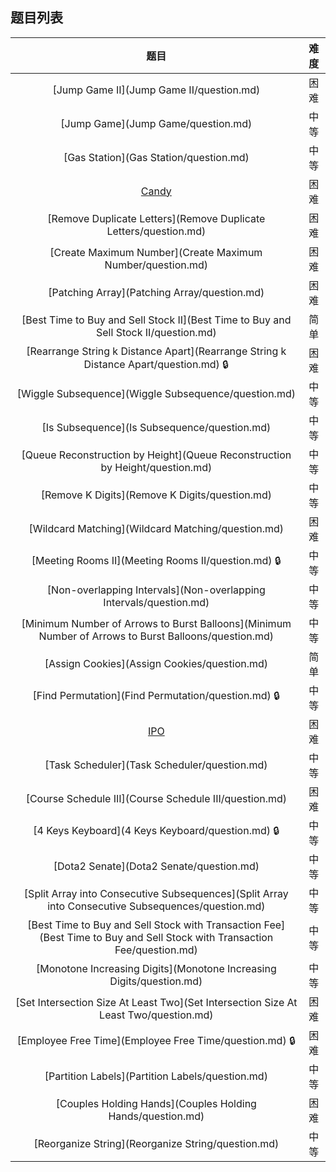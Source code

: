 ## 题目列表  
| 题目 | 难度 |  
|:---:|:---:|  
| [Jump Game II](Jump Game II/question.md) | 困难 |   
| [Jump Game](Jump Game/question.md) | 中等 |   
| [Gas Station](Gas Station/question.md) | 中等 |   
| [Candy](Candy/question.md) | 困难 |   
| [Remove Duplicate Letters](Remove Duplicate Letters/question.md) | 困难 |   
| [Create Maximum Number](Create Maximum Number/question.md) | 困难 |   
| [Patching Array](Patching Array/question.md) | 困难 |   
| [Best Time to Buy and Sell Stock II](Best Time to Buy and Sell Stock II/question.md) | 简单 |   
| [Rearrange String k Distance Apart](Rearrange String k Distance Apart/question.md) :lock: | 困难 |   
| [Wiggle Subsequence](Wiggle Subsequence/question.md) | 中等 |   
| [Is Subsequence](Is Subsequence/question.md) | 中等 |   
| [Queue Reconstruction by Height](Queue Reconstruction by Height/question.md) | 中等 |   
| [Remove K Digits](Remove K Digits/question.md) | 中等 |   
| [Wildcard Matching](Wildcard Matching/question.md) | 困难 |   
| [Meeting Rooms II](Meeting Rooms II/question.md) :lock: | 中等 |   
| [Non-overlapping Intervals](Non-overlapping Intervals/question.md) | 中等 |   
| [Minimum Number of Arrows to Burst Balloons](Minimum Number of Arrows to Burst Balloons/question.md) | 中等 |   
| [Assign Cookies](Assign Cookies/question.md) | 简单 |   
| [Find Permutation](Find Permutation/question.md) :lock: | 中等 |   
| [IPO](IPO/question.md) | 困难 |   
| [Task Scheduler](Task Scheduler/question.md) | 中等 |   
| [Course Schedule III](Course Schedule III/question.md) | 困难 |   
| [4 Keys Keyboard](4 Keys Keyboard/question.md) :lock: | 中等 |   
| [Dota2 Senate](Dota2 Senate/question.md) | 中等 |   
| [Split Array into Consecutive Subsequences](Split Array into Consecutive Subsequences/question.md) | 中等 |   
| [Best Time to Buy and Sell Stock with Transaction Fee](Best Time to Buy and Sell Stock with Transaction Fee/question.md) | 中等 |   
| [Monotone Increasing Digits](Monotone Increasing Digits/question.md) | 中等 |   
| [Set Intersection Size At Least Two](Set Intersection Size At Least Two/question.md) | 困难 |   
| [Employee Free Time](Employee Free Time/question.md) :lock: | 困难 |   
| [Partition Labels](Partition Labels/question.md) | 中等 |   
| [Couples Holding Hands](Couples Holding Hands/question.md) | 困难 |   
| [Reorganize String](Reorganize String/question.md) | 中等 |   
